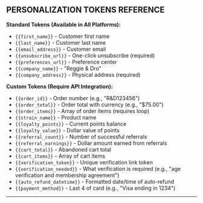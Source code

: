 ## PERSONALIZATION TOKENS REFERENCE

**Standard Tokens (Available in All Platforms):**

- `{{first_name}}` - Customer first name
- `{{last_name}}` - Customer last name
- `{{email_address}}` - Customer email
- `{{unsubscribe_url}}` - One-click unsubscribe (required)
- `{{preferences_url}}` - Preference center
- `{{company_name}}` - "Reggie & Dro"
- `{{company_address}}` - Physical address (required)

**Custom Tokens (Require API Integration):**

- `{{order_id}}` - Order number (e.g., "R&D123456")
- `{{order_total}}` - Order total with currency (e.g., "$75.00")
- `{{order_items}}` - Array of order items (requires loop)
- `{{strain_name}}` - Product name
- `{{loyalty_points}}` - Current points balance
- `{{loyalty_value}}` - Dollar value of points
- `{{referral_count}}` - Number of successful referrals
- `{{referral_earnings}}` - Dollar amount earned from referrals
- `{{cart_total}}` - Abandoned cart total
- `{{cart_items}}` - Array of cart items
- `{{verification_token}}` - Unique verification link token
- `{{verification_needed}}` - What verification is required (e.g., "age verification and membership agreement")
- `{{auto_refund_datetime}}` - Formatted date/time of auto-refund
- `{{payment_method}}` - Last 4 of card (e.g., "Visa ending in 1234")

---
